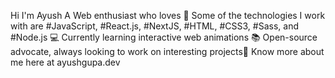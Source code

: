 
Hi I'm Ayush 
A Web enthusiast who loves  🚀
Some of the technologies I work with are #JavaScript, #React.js, #NextJS, #HTML, #CSS3, #Sass, and #Node.js 💻
Currently learning interactive web animations 📚
Open-source advocate, always looking to work on interesting projects🌱 
Know more about me here at ayushgupa.dev


